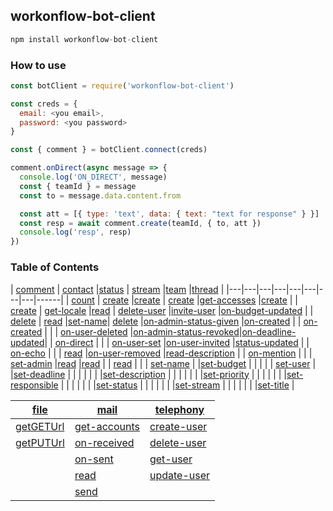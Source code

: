 ## workonflow-bot-client ##

```js
npm install workonflow-bot-client
```

### How to use ###
```js
const botClient = require('workonflow-bot-client')

const creds = {
  email: <you email>,
  password: <you password>
}

const { comment } = botClient.connect(creds)

comment.onDirect(async message => {
  console.log('ON_DIRECT', message)
  const { teamId } = message
  const to = message.data.content.from

  const att = [{ type: 'text', data: { text: "text for response" } }]
  const resp = await comment.create(teamId, { to, att })
  console.log('resp', resp)
})
```

### Table of Contents ###

| [comment](#io)    | [contact](#contact)               |[status](#status)           | [stream](#stream)                          |[team](#team)                                           |[thread](#thread)                                 |
|---|---|---|---|---|---|---|---|------|
| [count](#io)      | [create](#contact-create)         |[create](#status-create)    | [create](#stream-create)                   |[get-accesses](#team-get-accesses)                      |[create](#thread-create)                          |
| [create](#io)     | [get-locale](#contact-get-locale) |[read](#status-read)        | [delete-user](#stream-delete-user)         |[invite-user](#team-invite-user)                        |[on-budget-updated](#thread-on-budget-updated)    |
| [delete](#io)     | [read](#contact-read)             |[set-name](#status-set-name)| [delete](#stream-delete)                   |[on-admin-status-given](#team-on-admin-status-given)    |[on-created](#thread-on-created)                  |
| [on-created](#io) |                                   |                            | [on-user-deleted](#stream-on-user-deleted) |[on-admin-status-revoked](#team-on-admin-status-revoked)|[on-deadline-updated](#thread-on-deadline-updated)|
| [on-direct](#io)  |                                   |                            | [on-user-set](#stream-on-user-set)         |[on-user-invited](#team-on-user-invited)                |[status-updated](#thread-status-updated)          |
| [on-echo](#io)    |                                   |                            | [read](#stream-read)                       |[on-user-removed](#team-on-user-removed)                |[read-description](#thread-read-description)      |
| [on-mention](#io) |                                   |                            | [set-admin](#stream-set-admin)             |[read](#team-read)                                      |[read](#thread-read)                              |
| [read](#io)       |                                   |                            | [set-name](#stream-set-name)               |                                                        |[set-budget](#thread-set-budget)                  |
|                   |                                   |                            | [set-user](#stream-set-user)               |                                                        |[set-deadline](#thread-set-deadline)              |
|                   |                                   |                            |                                            |                                                        |[set-description](#thread-set-description)        |
|                   |                                   |                            |                                            |                                                        |[set-priority](#thread-set-priority)              |
|                   |                                   |                            |                                            |                                                        |[set-responsible](#thread-set-responsible)        |
|                   |                                   |                            |                                            |                                                        |[set-status](#thread-set-status)                  |
|                   |                                   |                            |                                            |                                                        |[set-stream](#thread-set-stream)                  |
|                   |                                   |                            |                                            |                                                        |[set-title](#thread-set-title)                    |

| [file](#file)           |[mail](#mail)                      |[telephony](#telephony)              |
|---|---|---|
| [getGETUrl](#getGETUrl) |[get-accounts](#mail-get-accounts) |[create-user](#telephony-create-user)|
| [getPUTUrl](#getPUTUrl) |[on-received](#mail-on-received)   |[delete-user](#telephony-delete-user)|
|                         |[on-sent](#mail-on-sent)           |[get-user](#telephony-get-user)      |
|                         |[read](#mail-read)                 |[update-user](#telephony-update-user)|
|                         |[send](#mail-send)                 |                                     |
